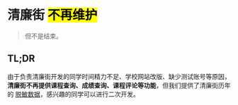 # 清廉街 <mark>不再维护</mark>

> 但不是结束。

## TL;DR

由于负责清廉街开发的同学时间精力不足、学校网站改版、缺少测试账号等原因，**清廉街不再提供课程查询、成绩查询、课程评论等功能**，但我们提供了清廉街历年的 [脱敏数据](/download)，感兴趣的同学可以进行二次开发。
